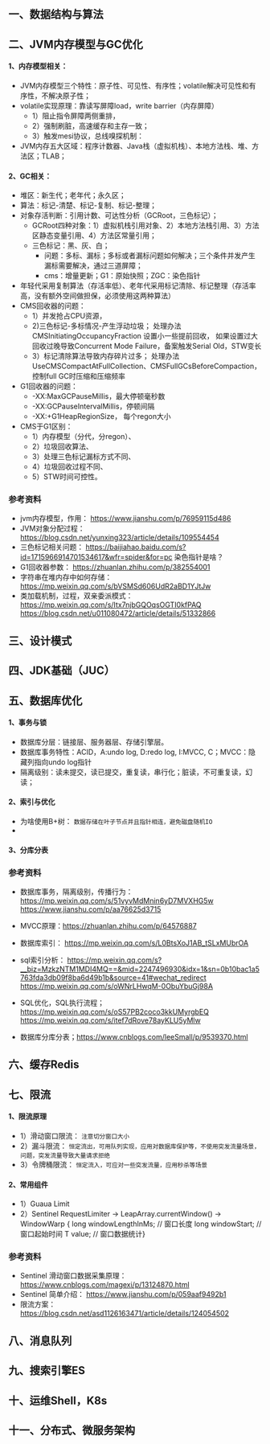 ## 一、数据结构与算法

## 二、JVM内存模型与GC优化
#### 1、内存模型相关：
* JVM内存模型三个特性：原子性、可见性、有序性；volatile解决可见性和有序性，不解决原子性；
* volatile实现原理：靠读写屏障load，write barrier（内存屏障）
    * 1）阻止指令屏障两侧重排，
    * 2）强制刷脏，高速缓存和主存一致；
    * 3）触发mesi协议，总线嗅探机制：
* JVM内存五大区域：程序计数器、Java栈（虚拟机栈）、本地方法栈、堆、方法区；TLAB；
#### 2、GC相关：
* 堆区：新生代；老年代；永久区；
* 算法：标记-清楚、标记-复制、标记-整理；
* 对象存活判断：引用计数、可达性分析（GCRoot，三色标记）；
    * GCRoot四种对象：1）虚拟机栈引用对象、2）本地方法栈引用、3）方法区静态变量引用、4）方法区常量引用；
    * 三色标记：黑、灰、白；
        * 问题：多标、漏标；多标或者漏标问题如何解决；三个条件并发产生漏标需要解决，通过三道屏障；
        * cms：增量更新；G1：原始快照；ZGC：染色指针
* 年轻代采用复制算法（存活率低）、老年代采用标记清除、标记整理（存活率高，没有额外空间做担保，必须使用这两种算法）
* CMS回收器的问题：
    * 1）并发抢占CPU资源，
    * 2)三色标记-多标情况-产生浮动垃圾；
      处理办法CMSInitiatingOccupancyFraction 设置小一些提前回收，
      如果设置过大回收过晚导致Concurrent  Mode Failure，备案触发Serial Old，STW变长
    * 3）标记清除算法导致内存碎片过多；
      处理办法UseCMSCompactAtFullCollection、CMSFullGCsBeforeCompaction，控制full GC时压缩和压缩频率
* G1回收器的问题：
    * -XX:MaxGCPauseMillis，最大停顿毫秒数
    * -XX:GCPauseIntervalMillis，停顿间隔
    * -XX:+G1HeapRegionSize， 每个regon大小
* CMS于G1区别：
    *  1）内存模型（分代，分regon）、
    *  2）垃圾回收算法、
    *  3）处理三色标记漏标方式不同、
    *  4）垃圾回收过程不同、
    *  5）STW时间可控性。

### 参考资料
* jvm内存模型，作用：
https://www.jianshu.com/p/76959115d486
* JVM对象分配过程：
https://blog.csdn.net/yunxing323/article/details/109554454
* 三色标记相关问题：
https://baijiahao.baidu.com/s?id=1715966914701534617&wfr=spider&for=pc   染色指针是啥？
* G1回收器参数：
https://zhuanlan.zhihu.com/p/382554001
* 字符串在堆内存中如何存储：
https://mp.weixin.qq.com/s/bVSMSd606UdR2aBD1YJtJw
* 类加载机制，过程，双亲委派模式：
https://mp.weixin.qq.com/s/Itx7njbGQOqsOGTI0kfPAQ
https://blog.csdn.net/u011080472/article/details/51332866

## 三、设计模式

## 四、JDK基础（JUC）

## 五、数据库优化
#### 1、事务与锁
* 数据库分层：链接层、服务器层、存储引擎层。
* 数据库事务特性：ACID，A:undo log, D:redo log, I:MVCC, C；MVCC：隐藏列指向undo log指针
* 隔离级别：读未提交，读已提交，重复读，串行化；脏读，不可重复读，幻读；

#### 2、索引与优化
* 为啥使用B+树：
    `数据存储在叶子节点并且指针相连，避免磁盘随机IO`
*   

#### 3、分库分表

### 参考资料
* 数据库事务，隔离级别，传播行为：
  https://mp.weixin.qq.com/s/51vyvMdMnin6yD7MVXHG5w
  https://www.jianshu.com/p/aa76625d3715
* MVCC原理：https://zhuanlan.zhihu.com/p/64576887  
* 数据库索引：
  https://mp.weixin.qq.com/s/L0BtsXoJ1AB_tSLxMUbrOA
* sql索引分析：
  https://mp.weixin.qq.com/s?__biz=MzkzNTM1MDI4MQ==&mid=2247496930&idx=1&sn=0b10bac1a5763fda3db09f8ba6d49b1b&source=41#wechat_redirect
  https://mp.weixin.qq.com/s/oWNrLHwqM-0ObuYbuGj98A
* SQL优化，SQL执行流程；
  https://mp.weixin.qq.com/s/oS57PB2coco3kkUMyrgbEQ
  https://mp.weixin.qq.com/s/itef7dRove78ayKLU5yMlw

* 数据库分库分表；https://www.cnblogs.com/leeSmall/p/9539370.html




## 六、缓存Redis

## 七、限流
#### 1、限流原理
* 1）滑动窗口限流：
  `注意切分窗口大小`
* 2）漏斗限流：
  `恒定流出，可用队列实现，应用对数据库保护等，不使用突发流量场景，问题，突发流量导致大量请求拒绝`
* 3）令牌桶限流：
  `恒定流入，可应对一些突发流量，应用秒杀等场景`

#### 2、常用组件
* 1）Guaua Limit
* 2）Sentinel
RequestLimiter -> 
  LeapArray<T>.currentWindow() -> 
    WindowWarp<T>
   { long windowLengthInMs; // 窗口长度 long windowStart; // 窗口起始时间 T value; // 窗口数据统计}
  
### 参考资料
* Sentinel 滑动窗口数据采集原理：
  https://www.cnblogs.com/magexi/p/13124870.html
* Sentinel 简单介绍：
  https://www.jianshu.com/p/059aaf9492b1
* 限流方案：
  https://blog.csdn.net/asd1126163471/article/details/124054502

## 八、消息队列

## 九、搜索引擎ES

## 十、运维Shell，K8s

## 十一、分布式、微服务架构

